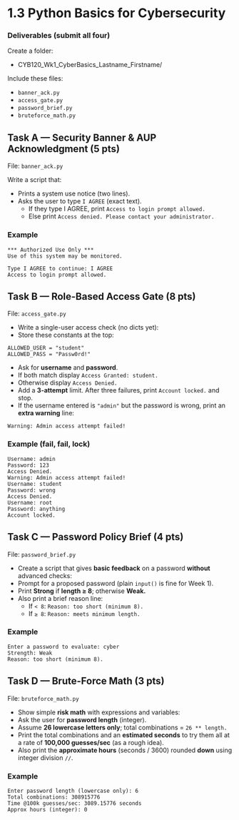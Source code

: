 # 1.3 Python Basics for Cybersecurity
### Deliverables (submit all four)
Create a folder:
- CYB120_Wk1_CyberBasics_Lastname_Firstname/
  
Include these files:
- ```banner_ack.py```
- ```access_gate.py```
- ```password_brief.py```
- ```bruteforce_math.py```

## Task A — Security Banner & AUP Acknowledgment (5 pts)

File: ```banner_ack.py```

Write a script that:

- Prints a system use notice (two lines).
- Asks the user to type ```I AGREE``` (exact text).
  - If they type I AGREE, print ```Access to login prompt allowed.```
  - Else print ```Access denied. Please contact your administrator.```

### Example
```
*** Authorized Use Only ***
Use of this system may be monitored.

Type I AGREE to continue: I AGREE
Access to login prompt allowed.
```
## Task B — Role-Based Access Gate (8 pts)

File: ```access_gate.py```

- Write a single-user access check (no dicts yet):
- Store these constants at the top:

```
ALLOWED_USER = "student"
ALLOWED_PASS = "Passw0rd!"
```
- Ask for **username** and **password**.
- If both match display ```Access Granted: student.```
- Otherwise display ```Access Denied.```
- Add a **3-attempt** limit. After three failures, print ```Account locked.``` and stop.
- If the username entered is ```"admin"``` but the password is wrong, print an **extra warning** line:
```
Warning: Admin access attempt failed!
```

### Example (fail, fail, lock)
```
Username: admin
Password: 123
Access Denied.
Warning: Admin access attempt failed!
Username: student
Password: wrong
Access Denied.
Username: root
Password: anything
Account locked.
```

## Task C — Password Policy Brief (4 pts)

File: ```password_brief.py```

- Create a script that gives **basic feedback** on a password **without** advanced checks:
- Prompt for a proposed password (plain ```input()``` is fine for Week 1).
- Print **Strong** if **length ≥ 8**; otherwise **Weak.**
- Also print a brief reason line:
  - If ```< 8```: ```Reason: too short (minimum 8).```
  - If ```≥ 8```: ```Reason: meets minimum length.```

### Example
```
Enter a password to evaluate: cyber
Strength: Weak
Reason: too short (minimum 8).
```

## Task D — Brute-Force Math (3 pts)

File: ```bruteforce_math.py```

- Show simple **risk math** with expressions and variables:
- Ask the user for **password length** (integer).
- Assume **26 lowercase letters only**; total combinations = ```26 ** length.```
- Print the total combinations and an **estimated seconds** to try them all at a rate of **100,000 guesses/sec** (as a rough idea).
- Also print the **approximate hours** (seconds / 3600) rounded **down** using integer division ```//```.

### Example
```
Enter password length (lowercase only): 6
Total combinations: 308915776
Time @100k guesses/sec: 3089.15776 seconds
Approx hours (integer): 0
```
